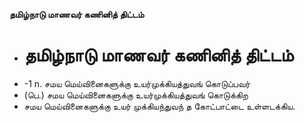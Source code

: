 **தமிழ்நாடு மாணவர் கணினித் திட்டம்**
- # தமிழ்நாடு மாணவர் கணினித் திட்டம்
- -1 n. சமய மெய்வினைகளுக்கு உயர்முக்கியத்துவங் கொடுப்பவர்
- (பெ.) சமய மெய்வினைகளுக்கு உயர்முக்கியத்துவங் கொடுக்கிற
- சமய மெய்வினைகளுக்கு உயர் முக்கியந்துவந் த கோட்பாட்டை உள்ளடக்கிய.

